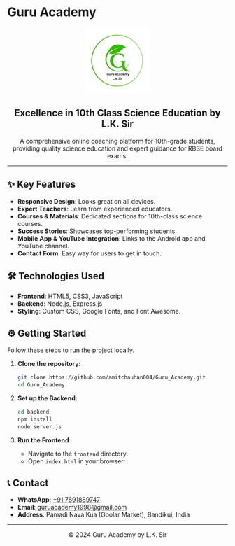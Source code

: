 # Guru Academy

<p align="center">
  <img src="frontend/assets/images/Logo.png" alt="Guru Academy Logo" width="150"/>
</p>

<h2 align="center">Excellence in 10th Class Science Education by L.K. Sir</h2>

<p align="center">
  A comprehensive online coaching platform for 10th-grade students, providing quality science education and expert guidance for RBSE board exams.
</p>

---

## ✨ Key Features

- **Responsive Design**: Looks great on all devices.
- **Expert Teachers**: Learn from experienced educators.
- **Courses & Materials**: Dedicated sections for 10th-class science courses.
- **Success Stories**: Showcases top-performing students.
- **Mobile App & YouTube Integration**: Links to the Android app and YouTube channel.
- **Contact Form**: Easy way for users to get in touch.

## 🛠️ Technologies Used

- **Frontend**: HTML5, CSS3, JavaScript
- **Backend**: Node.js, Express.js
- **Styling**: Custom CSS, Google Fonts, and Font Awesome.

## ⚙️ Getting Started

Follow these steps to run the project locally.

1.  **Clone the repository:**
    ```sh
    git clone https://github.com/amitchauhan004/Guru_Academy.git
    cd Guru_Academy
    ```
2.  **Set up the Backend:**
    ```sh
    cd backend
    npm install
    node server.js
    ```

3.  **Run the Frontend:**
    -   Navigate to the `frontend` directory.
    -   Open `index.html` in your browser.

## 📞 Contact

-   **WhatsApp**: [+91 7891889747](https://wa.me/917891889747)
-   **Email**: [guruacademy1998@gmail.com](mailto:guruacademy1998@gmail.com)
-   **Address**: Pamadi Nava Kua (Goolar Market), Bandikui, India

---

<p align="center">
  &copy; 2024 Guru Academy by L.K. Sir
</p> 
